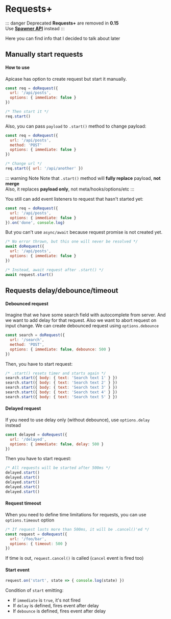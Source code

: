 # Requests+

::: danger Deprecated
**Requests+** are removed in **0.15**  
Use [**Spawner API**](/anatomy/spawner.html) instead
:::

Here you can find info that I decided to talk about later

## Manually start requests

#### How to use

Apicase has option to create request but start it manually.

```javascript
const req = doRequest({
  url: '/api/posts',
  options: { immediate: false }
})

/* Then start it */
req.start()
```

Also, you can pass `payload` to `.start()` method to change payload:

```javascript
const req = doRequest({
  url: '/api/posts',
  method: 'POST'
  options: { immediate: false }
})

/* Change url */
req.start({ url: '/api/another' })
```

::: warning Note
Note that `.start()` method will **fully replace** payload, **not merge**  
Also, it replaces **payload only**, not meta/hooks/options/etc
:::

You still can add event listeners to request that hasn't started yet:

```javascript
const req = doRequest({
  url: '/api/posts',
  options: { immediate: false }
}).on('done', console.log)
```

But you can't use `async/await` because request promise is not created yet.

```javascript
/* No error thrown, but this one will never be resolved */
await doRequest({ 
  url: '/api/posts', 
  options: { immediate: false } 
})

/* Instead, await request after .start() */
await request.start()
```

## Requests delay/debounce/timeout

#### Debounced request

Imagine that we have some search field with autocomplete from server. And we want to add delay for that request. Also we want to abort request on input change. We can create debounced request using `options.debounce`

```javascript
const search = doRequest({
  url: '/search',
  method: 'POST',
  options: { immediate: false, debounce: 500 }
})
```

Then,  you have to start request:

```javascript
/* .start() resets timer and starts again */
search.start({ body: { text: 'Search text 1' } })
search.start({ body: { text: 'Search text 2' } })
search.start({ body: { text: 'Search text 3' } })
search.start({ body: { text: 'Search text 4' } })
search.start({ body: { text: 'Search text 5' } })
```

#### Delayed request

If you need to use delay only \(without debounce\), use `options.delay` instead

```javascript
const delayed = doRequest({
  url: '/delayed',
  options: { immediate: false, delay: 500 }
})
```

Then you have to start request:

```javascript
/* All requests will be started after 500ms */
delayed.start()
delayed.start()
delayed.start()
delayed.start()
delayed.start()
```

#### Request timeout

When you need to define time limitations for requests, you can use `options.timeout` option

```javascript
/* If request lasts more than 500ms, it will be .cancel()'ed */
const request = doRequest({
  url: '/foo/bar',
  options: { timeout: 500 }
})
```

If time is out, `request.cancel()` is called \(`cancel` event is fired too\)

#### Start event

```javascript
request.on('start', state => { console.log(state) })
```

Condition of `start` emitting:

* If `immediate` is `true`, it's not fired
* If `delay` is defined, fires event after delay
* If `debounce` is defined, fires event after delay



